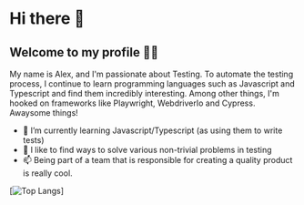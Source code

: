 # Hi there 👋

## Welcome to my profile 🙋‍♂️

My name is Alex, and I'm passionate about Testing. To automate the testing process, I continue to learn programming languages such as Javascript and Typescript and find them incredibly interesting. Among other things, I'm hooked on frameworks like Playwright, WebdriverIo and Cypress. Awaysome things!

- 🌱 I’m currently learning Javascript/Typescript (as using them to write tests)
- 👯 I like to find ways to solve various non-trivial problems in testing 
- 📫 Being part of a team that is responsible for creating a quality product is really cool. 


[![Top Langs](https://github-readme-stats.vercel.app/api/top-langs/?username=valahalex&layout=compact)]
